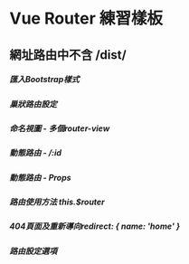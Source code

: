 #  Vue Router 練習樣板
## 網址路由中不含 /dist/ 

##### 匯入Bootstrap樣式 

##### 巢狀路由設定  

##### 命名視圖 - 多個router-view

##### 動態路由 - /:id

##### 動態路由 - Props 

##### 路由使用方法 this.$router

##### 404頁面及重新導向redirect: { name: 'home' }

##### 路由設定選項
